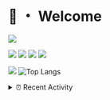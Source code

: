 # 👋 ・ Welcome
![](https://komarev.com/ghpvc/?username=Lorenzo0111)

![](https://img.shields.io/badge/Java-ED8B00?style=for-the-badge&logo=java&logoColor=white)
![](https://img.shields.io/badge/JavaScript-323330?style=for-the-badge&logo=javascript&logoColor=F7DF1E)
![](https://img.shields.io/badge/Node.js-339933?style=for-the-badge&logo=nodedotjs&logoColor=white)
![](https://img.shields.io/badge/React-20232A?style=for-the-badge&logo=react&logoColor=61DAFB)

[![](https://github-readme-stats.vercel.app/api?username=Lorenzo0111&show_icons=true&count_private=true)](https://github.com/Lorenzo0111)
![Top Langs](https://github-readme-stats.vercel.app/api/top-langs/?username=Lorenzo0111&layout=compact)

<details>
<summary>⏰ Recent Activity</summary>

<!--RECENT_ACTIVITY:start-->
1. ![comment] **Commented:** [ZombieStriker/QualityArmory#252](https://github.com/ZombieStriker/QualityArmory/issues/252#issuecomment-1012118315)
2. ![comment] **Commented:** [ZombieStriker/QualityArmory#250](https://github.com/ZombieStriker/QualityArmory/issues/250#issuecomment-1011446779)
3. ![prMerged] **Pull request merged:** [Lorenzo0111/ElectionsPlus#75](https://github.com/Lorenzo0111/ElectionsPlus/pull/75)
4. ![prMerged] **Pull request merged:** [Lorenzo0111/RocketPlaceholders#63](https://github.com/Lorenzo0111/RocketPlaceholders/pull/63)
5. ![comment] **Commented:** [ZombieStriker/QualityArmory#250](https://github.com/ZombieStriker/QualityArmory/issues/250#issuecomment-1010962652)
6. ![comment] **Commented:** [ZombieStriker/QualityArmory#229](https://github.com/ZombieStriker/QualityArmory/issues/229#issuecomment-1010668380)
7. ![comment] **Commented:** [ZombieStriker/QualityArmory#250](https://github.com/ZombieStriker/QualityArmory/issues/250#issuecomment-1010346567)
8. ![comment] **Commented:** [ZombieStriker/QualityArmory#250](https://github.com/ZombieStriker/QualityArmory/issues/250#issuecomment-1010233027)
9. ![comment] **Commented:** [ZombieStriker/QualityArmoryVehicles2#85](https://github.com/ZombieStriker/QualityArmoryVehicles2/issues/85#issuecomment-1010229104)
10. ![comment] **Commented:** [ZombieStriker/QualityArmory#250](https://github.com/ZombieStriker/QualityArmory/issues/250#issuecomment-1009771361)
<!--RECENT_ACTIVITY:end-->


<!--RECENT_ACTIVITY:last_update-->
Last Updated: Friday, January 14th, 2022, 12:44:24 AM
<!--RECENT_ACTIVITY:last_update_end-->
</details>

[issueOpened]: https://cdn.jsdelivr.net/gh/Readme-Workflows/Readme-Icons@main/icons/octicons/IssueOpenedOld.svg
[issueClosed]: https://cdn.jsdelivr.net/gh/Readme-Workflows/Readme-Icons@main/icons/octicons/IssueClosedOld.svg

[prOpened]: https://cdn.jsdelivr.net/gh/Readme-Workflows/Readme-Icons@main/icons/octicons/PullRequestOpened.svg
[prClosed]: https://cdn.jsdelivr.net/gh/Readme-Workflows/Readme-Icons@main/icons/octicons/PullRequestClosed.svg
[prMerged]: https://cdn.jsdelivr.net/gh/Readme-Workflows/Readme-Icons@main/icons/octicons/PullRequestMerged.svg

[comment]: https://cdn.jsdelivr.net/gh/Readme-Workflows/Readme-Icons@main/icons/octicons/Comment.svg

[changesRequested]: https://cdn.jsdelivr.net/gh/Readme-Workflows/Readme-Icons@main/icons/octicons/RequestedChanges.svg
[approved]: https://cdn.jsdelivr.net/gh/Readme-Workflows/Readme-Icons@main/icons/octicons/ApprovedChanges.svg

[repoCreated]: https://cdn.jsdelivr.net/gh/Readme-Workflows/Readme-Icons@main/icons/octicons/Repository.svg
[release]: https://cdn.jsdelivr.net/gh/Readme-Workflows/Readme-Icons@main/icons/octicons/Release.svg
[star]: https://cdn.jsdelivr.net/gh/Readme-Workflows/Readme-Icons@main/icons/octicons/StarredRepository.svg
[wiki]: https://cdn.jsdelivr.net/gh/Readme-Workflows/Readme-Icons@main/icons/octicons/Wiki.svg
[fork]: https://cdn.jsdelivr.net/gh/Readme-Workflows/Readme-Icons@main/icons/octicons/ForkedRepository.svg
[people]: https://cdn.jsdelivr.net/gh/Readme-Workflows/Readme-Icons@main/icons/octicons/People.svg
